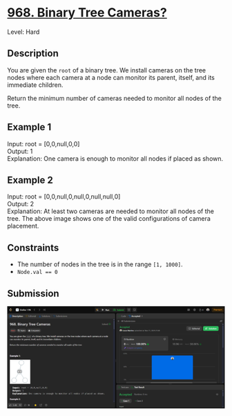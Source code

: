 # [968. Binary Tree Cameras?](https://leetcode.com/problems/binary-tree-cameras/)

Level: Hard

## Description

You are given the `root` of a binary tree. We install cameras on the tree nodes where each camera at a node can monitor its parent, itself, and its immediate children.

Return the minimum number of cameras needed to monitor all nodes of the tree.

## Example 1

Input: root = [0,0,null,0,0]  
Output: 1  
Explanation: One camera is enough to monitor all nodes if placed as shown.

## Example 2

Input: root = [0,0,null,0,null,0,null,null,0]  
Output: 2  
Explanation: At least two cameras are needed to monitor all nodes of the tree. The above image shows one of the valid configurations of camera placement.

## Constraints

- The number of nodes in the tree is in the range `[1, 1000]`.
- ``Node.val == 0``

## Submission

![image](./submission.png)